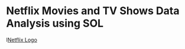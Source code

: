# Netflix Movies and TV Shows Data Analysis using SOL

I[Netflix Logo](https://github.com/HarshitBihani/Netflix_SQL_Project/blob/main/Netflix%20Logo.png)

